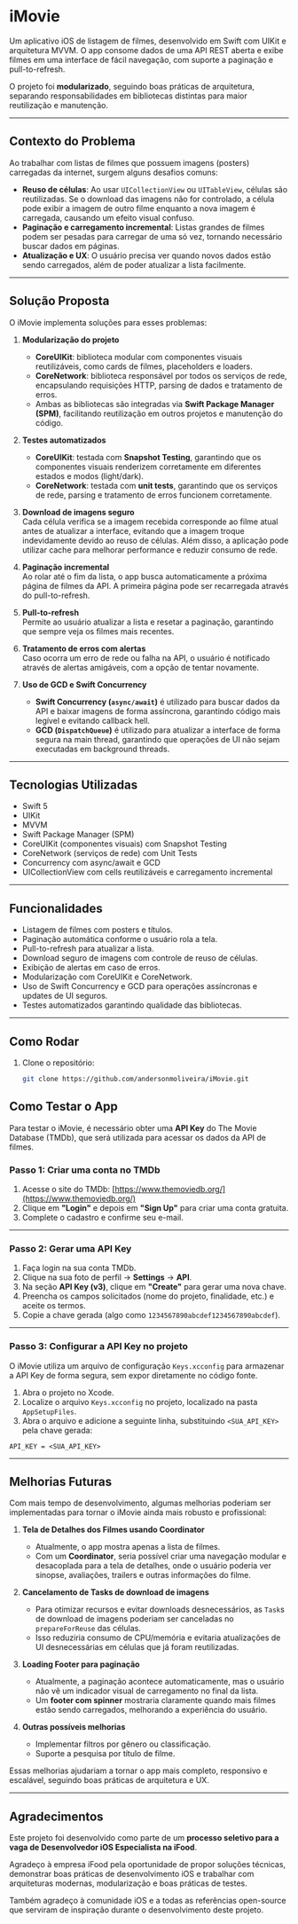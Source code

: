 # iMovie

Um aplicativo iOS de listagem de filmes, desenvolvido em Swift com UIKit e arquitetura MVVM. O app consome dados de uma API REST aberta e exibe filmes em uma interface de fácil navegação, com suporte a paginação e pull-to-refresh.

O projeto foi **modularizado**, seguindo boas práticas de arquitetura, separando responsabilidades em bibliotecas distintas para maior reutilização e manutenção.

---

## Contexto do Problema

Ao trabalhar com listas de filmes que possuem imagens (posters) carregadas da internet, surgem alguns desafios comuns:

- **Reuso de células**: Ao usar `UICollectionView` ou `UITableView`, células são reutilizadas. Se o download das imagens não for controlado, a célula pode exibir a imagem de outro filme enquanto a nova imagem é carregada, causando um efeito visual confuso.
- **Paginação e carregamento incremental**: Listas grandes de filmes podem ser pesadas para carregar de uma só vez, tornando necessário buscar dados em páginas.
- **Atualização e UX**: O usuário precisa ver quando novos dados estão sendo carregados, além de poder atualizar a lista facilmente.

---

## Solução Proposta

O iMovie implementa soluções para esses problemas:

1. **Modularização do projeto**  
   - **CoreUIKit**: biblioteca modular com componentes visuais reutilizáveis, como cards de filmes, placeholders e loaders.  
   - **CoreNetwork**: biblioteca responsável por todos os serviços de rede, encapsulando requisições HTTP, parsing de dados e tratamento de erros.  
   - Ambas as bibliotecas são integradas via **Swift Package Manager (SPM)**, facilitando reutilização em outros projetos e manutenção do código.

2. **Testes automatizados**  
   - **CoreUIKit**: testada com **Snapshot Testing**, garantindo que os componentes visuais renderizem corretamente em diferentes estados e modos (light/dark).  
   - **CoreNetwork**: testada com **unit tests**, garantindo que os serviços de rede, parsing e tratamento de erros funcionem corretamente.

3. **Download de imagens seguro**  
   Cada célula verifica se a imagem recebida corresponde ao filme atual antes de atualizar a interface, evitando que a imagem troque indevidamente devido ao reuso de células. Além disso, a aplicação pode utilizar cache para melhorar performance e reduzir consumo de rede.

4. **Paginação incremental**  
   Ao rolar até o fim da lista, o app busca automaticamente a próxima página de filmes da API. A primeira página pode ser recarregada através do pull-to-refresh.

5. **Pull-to-refresh**  
   Permite ao usuário atualizar a lista e resetar a paginação, garantindo que sempre veja os filmes mais recentes.

6. **Tratamento de erros com alertas**  
   Caso ocorra um erro de rede ou falha na API, o usuário é notificado através de alertas amigáveis, com a opção de tentar novamente.

7. **Uso de GCD e Swift Concurrency**  
   - **Swift Concurrency (`async/await`)** é utilizado para buscar dados da API e baixar imagens de forma assíncrona, garantindo código mais legível e evitando callback hell.  
   - **GCD (`DispatchQueue`)** é utilizado para atualizar a interface de forma segura na main thread, garantindo que operações de UI não sejam executadas em background threads.

---

## Tecnologias Utilizadas

- Swift 5
- UIKit
- MVVM
- Swift Package Manager (SPM)
- CoreUIKit (componentes visuais) com Snapshot Testing
- CoreNetwork (serviços de rede) com Unit Tests
- Concurrency com async/await e GCD
- UICollectionView com cells reutilizáveis e carregamento incremental

---

## Funcionalidades

- Listagem de filmes com posters e títulos.
- Paginação automática conforme o usuário rola a tela.
- Pull-to-refresh para atualizar a lista.
- Download seguro de imagens com controle de reuso de células.
- Exibição de alertas em caso de erros.
- Modularização com CoreUIKit e CoreNetwork.
- Uso de Swift Concurrency e GCD para operações assíncronas e updates de UI seguros.
- Testes automatizados garantindo qualidade das bibliotecas.

---

## Como Rodar

1. Clone o repositório:
   ```bash
   git clone https://github.com/andersonmoliveira/iMovie.git

## Como Testar o App

Para testar o iMovie, é necessário obter uma **API Key** do The Movie Database (TMDb), que será utilizada para acessar os dados da API de filmes.

### Passo 1: Criar uma conta no TMDb

1. Acesse o site do TMDb: [https://www.themoviedb.org/](https://www.themoviedb.org/)
2. Clique em **"Login"** e depois em **"Sign Up"** para criar uma conta gratuita.
3. Complete o cadastro e confirme seu e-mail.

---

### Passo 2: Gerar uma API Key

1. Faça login na sua conta TMDb.
2. Clique na sua foto de perfil → **Settings** → **API**.
3. Na seção **API Key (v3)**, clique em **"Create"** para gerar uma nova chave.
4. Preencha os campos solicitados (nome do projeto, finalidade, etc.) e aceite os termos.
5. Copie a chave gerada (algo como `1234567890abcdef1234567890abcdef`).

---

### Passo 3: Configurar a API Key no projeto

O iMovie utiliza um arquivo de configuração `Keys.xcconfig` para armazenar a API Key de forma segura, sem expor diretamente no código fonte.

1. Abra o projeto no Xcode.
2. Localize o arquivo `Keys.xcconfig` no projeto, localizado na pasta `AppSetupFiles`.
3. Abra o arquivo e adicione a seguinte linha, substituindo `<SUA_API_KEY>` pela chave gerada:

```text
API_KEY = <SUA_API_KEY>
```

---

## Melhorias Futuras

Com mais tempo de desenvolvimento, algumas melhorias poderiam ser implementadas para tornar o iMovie ainda mais robusto e profissional:

1. **Tela de Detalhes dos Filmes usando Coordinator**  
   - Atualmente, o app mostra apenas a lista de filmes.  
   - Com um **Coordinator**, seria possível criar uma navegação modular e desacoplada para a tela de detalhes, onde o usuário poderia ver sinopse, avaliações, trailers e outras informações do filme.

2. **Cancelamento de Tasks de download de imagens**  
   - Para otimizar recursos e evitar downloads desnecessários, as `Task`s de download de imagens poderiam ser canceladas no `prepareForReuse` das células.  
   - Isso reduziria consumo de CPU/memória e evitaria atualizações de UI desnecessárias em células que já foram reutilizadas.

3. **Loading Footer para paginação**  
   - Atualmente, a paginação acontece automaticamente, mas o usuário não vê um indicador visual de carregamento no final da lista.  
   - Um **footer com spinner** mostraria claramente quando mais filmes estão sendo carregados, melhorando a experiência do usuário.

4. **Outras possíveis melhorias**  
   - Implementar filtros por gênero ou classificação.  
   - Suporte a pesquisa por título de filme.

Essas melhorias ajudariam a tornar o app mais completo, responsivo e escalável, seguindo boas práticas de arquitetura e UX.

---

## Agradecimentos

Este projeto foi desenvolvido como parte de um **processo seletivo para a vaga de Desenvolvedor iOS Especialista na iFood**.  

Agradeço à empresa iFood pela oportunidade de propor soluções técnicas, demonstrar boas práticas de desenvolvimento iOS e trabalhar com arquiteturas modernas, modularização e boas práticas de testes.  

Também agradeço à comunidade iOS e a todas as referências open-source que serviram de inspiração durante o desenvolvimento deste projeto.
